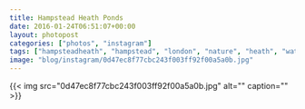 ```yaml
---
title: Hampstead Heath Ponds
date: 2016-01-24T06:51:07+00:00
layout: photopost
categories: ["photos", "instagram"]
tags: ["hampsteadheath", "hampstead", "london", "nature", "heath", "water"]
image: "blog/instagram/0d47ec8f77cbc243f003ff92f00a5a0b.jpg"
---
```


{{< img src="0d47ec8f77cbc243f003ff92f00a5a0b.jpg" alt="" caption="" >}}




